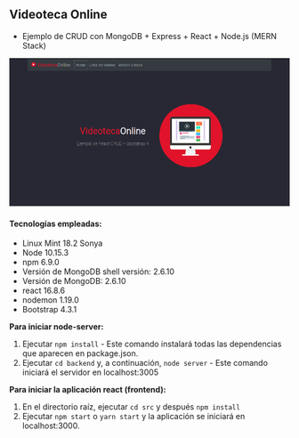 ## Videoteca Online
* Ejemplo de CRUD con MongoDB + Express + React + Node.js (MERN Stack)

![Test Image 1](screenshots/Inicio.png)

#### Tecnologías empleadas:
* Linux Mint 18.2 Sonya 
* Node 10.15.3
* npm 6.9.0
* Versión de MongoDB shell versión: 2.6.10
* Versión de MongoDB: 2.6.10
* react 16.8.6
* nodemon 1.19.0
* Bootstrap 4.3.1 

**Para iniciar node-server:**

1. Ejecutar `npm install` - Este comando instalará todas las dependencias que aparecen en package.json.
3. Ejecutar `cd backend` y, a continuación, `node server` - Este comando iniciará el servidor en localhost:3005

**Para iniciar la aplicación react (frontend):**

1. En el directorio raíz, ejecutar `cd src` y después `npm install`
2. Ejecutar `npm start` o `yarn start` y la aplicación se iniciará en localhost:3000. 
